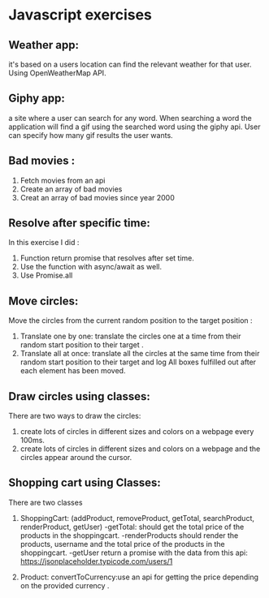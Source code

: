 # Javascript exercises

## Weather app:
it's based on a users location can find the relevant weather for that user.
Using OpenWeatherMap API.


## Giphy app:
a site where a user can search for any word. 
When searching a word the application will find a gif using the searched word using the giphy api.
User can specify how many gif results the user wants.

## Bad movies :
1. Fetch movies from an api
1. Create an array of bad movies
1. Creat an array of bad movies since year 2000

## Resolve after specific time:
In this exercise I did :
1. Function return promise that resolves after set time.
1. Use the function with async/await as well.
1. Use Promise.all 
 
## Move circles:
Move the circles from the current random position to the target position :
1. Translate one by one: translate the circles one at a time from their random start position to their target .
1. Translate all at once: translate all the circles at the same time from their random start position to their target
and log All boxes fulfilled out  after each element has been moved.

## Draw circles using classes:
There are two ways to draw the circles:
1. create lots of circles in different sizes and colors on a webpage every 100ms.
1. create lots of circles in different sizes and colors on a webpage and the circles appear around the cursor.

## Shopping cart using Classes:
There are two classes 
1. ShoppingCart:
    (addProduct, removeProduct, getTotal, searchProduct, renderProduct, getUser) 
    -getTotal: should get the total price of the products in the shoppingcart.
    -renderProducts should render the products, username and the total price of the products in the shoppingcart.
    -getUser return a promise with the data from this api: https://jsonplaceholder.typicode.com/users/1

1. Product:
    convertToCurrency:use an api for getting the price depending on the provided currency .




